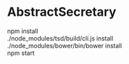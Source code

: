 # AbstractSecretary
npm install  
./node_modules/tsd/build/cli.js install  
./node_modules/bower/bin/bower install  
npm start
